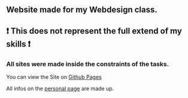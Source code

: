 ## Website made for my Webdesign class. 
## ❗️ This does not represent the full extend of my skills ❗️
### All sites were made inside the constraints of the tasks. 

You can view the Site on [Github Pages](https://quabey.github.io/WebDesign)

All infos on the [personal page](https://quabey.github.io/WebDesign/personal.html) are made up.
